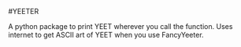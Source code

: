 #YEETER

A python package to print YEET wherever you call the function.
Uses internet to get ASCII art of YEET when you use FancyYeeter.
